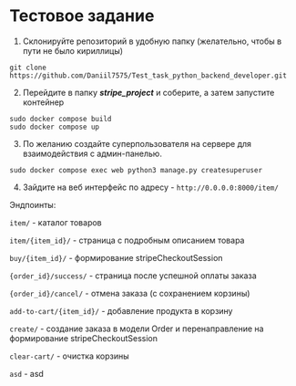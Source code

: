 # Тестовое задание
1) Cклонируйте репозиторий в удобную папку (желательно, чтобы в пути не было кириллицы)
```
git clone https://github.com/Daniil7575/Test_task_python_backend_developer.git
```

2) Перейдите в папку ***stripe_project*** и соберите, а затем запустите контейнер
```
sudo docker compose build
sudo docker compose up
```

3) По желанию создайте суперпользователя на сервере для взаимодействия с админ-панелью.
```
sudo docker compose exec web python3 manage.py createsuperuser
```

4) Зайдите на веб интерфейс по адресу - `http://0.0.0.0:8000/item/`

Эндпоинты:

`item/` - каталог товаров

`item/{item_id}/` - страница с подробным описанием товара

`buy/{item_id}/` - формирование stripeCheckoutSession

`{order_id}/success/` - страница после успешной оплаты заказа

`{order_id}/cancel/` - отмена заказа (с сохранением корзины)

`add-to-cart/{item_id}/` - добавление продукта в корзину

`create/` - создание заказа в модели Order и перенаправление на формирование stripeCheckoutSession

`clear-cart/` - очистка корзины

`asd` - asd
